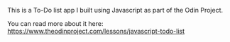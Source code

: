 This is a To-Do list app I built using Javascript as part of the Odin Project.

You can read more about it here:
https://www.theodinproject.com/lessons/javascript-todo-list